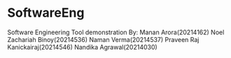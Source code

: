 # SoftwareEng

Software Engineering Tool demonstration
By: Manan Arora(20214162)
Noel Zachariah Binoy(20214536)
Naman Verma(20214537)
Praveen Raj Kanickairaj(20214546)
Nandika Agrawal(20214030)
